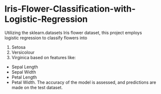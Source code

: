 # Iris-Flower-Classification-with-Logistic-Regression
Utilizing the sklearn.datasets Iris flower dataset, this project employs logistic regression to classify flowers into
1. Setosa
2. Versicolour
3. Virginica
based on features like:
- Sepal Length
- Sepal Width
- Petal Length
- Petal Width.
The accuracy of the model is assessed, and predictions are made on the test dataset.
